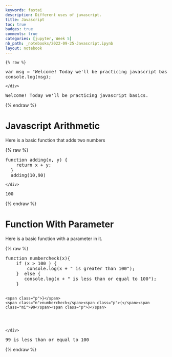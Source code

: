 ```yaml
---
keywords: fastai
description: Different uses of javascript.
title: Javascript
toc: true 
badges: true
comments: true
categories: [jupyter, Week 5]
nb_path: _notebooks/2022-09-25-Javascript.ipynb
layout: notebook
---
```


<!--
#################################################
### THIS FILE WAS AUTOGENERATED! DO NOT EDIT! ###
#################################################
# file to edit: _notebooks/2022-09-25-Javascript.ipynb
-->

<div class="container" id="notebook-container">
        
    {% raw %}
    
<div class="cell border-box-sizing code_cell rendered">
<div class="input">

<div class="inner_cell">
    <div class="input_area">
<div class=" highlight hl-python"><pre><span></span><span class="n">var</span> <span class="n">msg</span> <span class="o">=</span> <span class="s2">&quot;Welcome! Today we&#39;ll be practicing javascript basics.&quot;</span><span class="p">;</span>
<span class="n">console</span><span class="o">.</span><span class="n">log</span><span class="p">(</span><span class="n">msg</span><span class="p">);</span>
</pre></div>

    </div>
</div>
</div>

<div class="output_wrapper">
<div class="output">

<div class="output_area">

<div class="output_subarea output_stream output_stdout output_text">
<pre>Welcome! Today we&#39;ll be practicing javascript basics.
</pre>
</div>
</div>

</div>
</div>

</div>
    {% endraw %}

<div class="cell border-box-sizing text_cell rendered"><div class="inner_cell">
<div class="text_cell_render border-box-sizing rendered_html">
<h1 id="Javascript-Arithmetic">Javascript Arithmetic<a class="anchor-link" href="#Javascript-Arithmetic"> </a></h1><p>Here is a basic function that adds two numbers</p>

</div>
</div>
</div>
    {% raw %}
    
<div class="cell border-box-sizing code_cell rendered">
<div class="input">

<div class="inner_cell">
    <div class="input_area">
<div class=" highlight hl-python"><pre><span></span><span class="n">function</span> <span class="n">adding</span><span class="p">(</span><span class="n">x</span><span class="p">,</span> <span class="n">y</span><span class="p">)</span> <span class="p">{</span>
    <span class="k">return</span> <span class="n">x</span> <span class="o">+</span> <span class="n">y</span><span class="p">;</span>
  <span class="p">}</span>
  <span class="n">adding</span><span class="p">(</span><span class="mi">10</span><span class="p">,</span><span class="mi">90</span><span class="p">)</span>
</pre></div>

    </div>
</div>
</div>

<div class="output_wrapper">
<div class="output">

<div class="output_area">



<div class="output_text output_subarea output_execute_result">
<pre>100</pre>
</div>

</div>

</div>
</div>

</div>
    {% endraw %}

<div class="cell border-box-sizing text_cell rendered"><div class="inner_cell">
<div class="text_cell_render border-box-sizing rendered_html">
<h1 id="Function-With-Parameter">Function With Parameter<a class="anchor-link" href="#Function-With-Parameter"> </a></h1><p>Here is a basic function with a parameter in it.</p>

</div>
</div>
</div>
    {% raw %}
    
<div class="cell border-box-sizing code_cell rendered">
<div class="input">

<div class="inner_cell">
    <div class="input_area">
<div class=" highlight hl-python"><pre><span></span><span class="n">function</span> <span class="n">numbercheck</span><span class="p">(</span><span class="n">x</span><span class="p">){</span>
    <span class="k">if</span> <span class="p">(</span><span class="n">x</span> <span class="o">&gt;</span> <span class="mi">100</span> <span class="p">)</span> <span class="p">{</span>
        <span class="n">console</span><span class="o">.</span><span class="n">log</span><span class="p">(</span><span class="n">x</span> <span class="o">+</span> <span class="s2">&quot; is greater than 100&quot;</span><span class="p">);</span>
    <span class="p">}</span>  <span class="k">else</span> <span class="p">{</span>
       <span class="n">console</span><span class="o">.</span><span class="n">log</span><span class="p">(</span><span class="n">x</span> <span class="o">+</span> <span class="s2">&quot; is less than or equal to 100&quot;</span><span class="p">);</span>
    <span class="p">}</span>
    
    <span class="p">}</span>
    <span class="n">numbercheck</span><span class="p">(</span><span class="mi">99</span><span class="p">)</span>
</pre></div>

    </div>
</div>
</div>

<div class="output_wrapper">
<div class="output">

<div class="output_area">

<div class="output_subarea output_stream output_stdout output_text">
<pre>99 is less than or equal to 100
</pre>
</div>
</div>

</div>
</div>

</div>
    {% endraw %}

</div>
 

